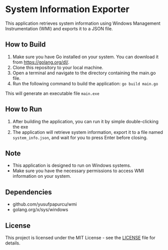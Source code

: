 # System Information Exporter

This application retrieves system information using Windows Management Instrumentation (WMI) and exports it to a JSON file.

## How to Build

1. Make sure you have Go installed on your system. You can download it from https://golang.org/dl/.
2. Clone this repository to your local machine.
3. Open a terminal and navigate to the directory containing the main.go file.
4. Run the following command to build the application: `go build main.go`

This will generate an executable file `main.exe` 

## How to Run

1. After building the application, you can run it by simple double-clicking the exe
2. The application will retrieve system information, export it to a file named `system_info.json`, and wait for you to press Enter before closing.

## Note

- This application is designed to run on Windows systems.
- Make sure you have the necessary permissions to access WMI information on your system.

## Dependencies

- github.com/yusufpapurcu/wmi
- golang.org/x/sys/windows

## License

This project is licensed under the MIT License - see the [LICENSE](LICENSE) file for details.
